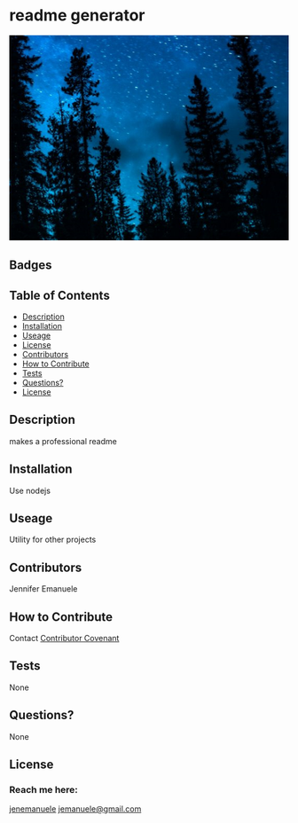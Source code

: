 # readme generator
  ![alt text](images/test.1.PNG)
  ## Badges
  
  ## Table of Contents
  * [Description](#description)
  * [Installation](#installation)
  * [Useage](#useage)
  * [License](#license)
  * [Contributors](#contributors)
  * [How to Contribute](#how-to-contribute)
  * [Tests](#tests)
  * [Questions?](#questions)
  * [License](#license)
  ## Description
  makes a professional readme 
  ## Installation
  Use nodejs
  ## Useage
  Utility for other projects
  ## Contributors
  Jennifer Emanuele
  ## How to Contribute
  Contact
  [Contributor Covenant](https://www.contributor-covenant.org/)
  ## Tests
  None
  ## Questions?
  None
  ## License
  
  
  ### Reach me here:
  [jenemanuele](https://github.com/jenemanuele) 
  jemanuele@gmail.com